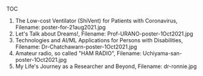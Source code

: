 TOC

1. The Low-cost Ventilator (ShiVent) for Patients with Coronavirus, Filename: poster-for-21aug2021.jpg
2. Let's Talk about Dreams!, Filename: Prof-URANO-poster-1Oct2021.jpg
3. Technologies and AI/ML Applications for Persons with Disabilities, Filename: Dr-Chatchawarn-poster-1Oct2021.jpg
4. Amateur radio, so called "HAM RADIO", Filename: Uchiyama-san-poster-1Oct2021.jpg
5. My Life's Journey as a Researcher and Beyond, Filename: dr-ronnie.jpg
